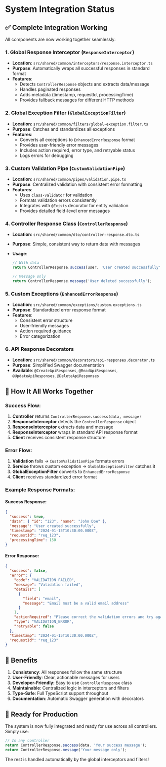 # System Integration Status

## ✅ Complete Integration Working

All components are now working together seamlessly:

### 1. **Global Response Interceptor** (`ResponseInterceptor`)

- **Location**: `src/shared/common/interceptors/response.interceptor.ts`
- **Purpose**: Automatically wraps all successful responses in standard format
- **Features**:
  - Detects `ControllerResponse` objects and extracts data/message
  - Handles paginated responses
  - Adds metadata (timestamp, requestId, processingTime)
  - Provides fallback messages for different HTTP methods

### 2. **Global Exception Filter** (`GlobalExceptionFilter`)

- **Location**: `src/shared/common/filters/global-exception.filter.ts`
- **Purpose**: Catches and standardizes all exceptions
- **Features**:
  - Converts all exceptions to `EnhancedErrorResponse` format
  - Provides user-friendly error messages
  - Includes action required, error type, and retryable status
  - Logs errors for debugging

### 3. **Custom Validation Pipe** (`CustomValidationPipe`)

- **Location**: `src/shared/common/pipes/validation.pipe.ts`
- **Purpose**: Centralized validation with consistent error formatting
- **Features**:
  - Uses `class-validator` for validation
  - Formats validation errors consistently
  - Integrates with `@Exists` decorator for entity validation
  - Provides detailed field-level error messages

### 4. **Controller Response Class** (`ControllerResponse`)

- **Location**: `src/shared/common/dto/controller-response.dto.ts`
- **Purpose**: Simple, consistent way to return data with messages
- **Usage**:

  ```typescript
  // With data
  return ControllerResponse.success(user, 'User created successfully');

  // Message only
  return ControllerResponse.message('User deleted successfully');
  ```

### 5. **Custom Exceptions** (`EnhancedErrorResponse`)

- **Location**: `src/shared/common/exceptions/custom.exceptions.ts`
- **Purpose**: Standardized error response format
- **Features**:
  - Consistent error structure
  - User-friendly messages
  - Action required guidance
  - Error categorization

### 6. **API Response Decorators**

- **Location**: `src/shared/common/decorators/api-responses.decorator.ts`
- **Purpose**: Simplified Swagger documentation
- **Available**: `@CreateApiResponses`, `@ReadApiResponses`, `@UpdateApiResponses`, `@DeleteApiResponses`

## 🔄 How It All Works Together

### Success Flow:

1. **Controller** returns `ControllerResponse.success(data, message)`
2. **ResponseInterceptor** detects the `ControllerResponse` object
3. **ResponseInterceptor** extracts data and message
4. **ResponseInterceptor** wraps in standard API response format
5. **Client** receives consistent response structure

### Error Flow:

1. **Validation** fails → `CustomValidationPipe` formats errors
2. **Service** throws custom exception → `GlobalExceptionFilter` catches it
3. **GlobalExceptionFilter** converts to `EnhancedErrorResponse`
4. **Client** receives standardized error format

### Example Response Formats:

#### Success Response:

```json
{
  "success": true,
  "data": { "id": "123", "name": "John Doe" },
  "message": "User created successfully",
  "timestamp": "2024-01-15T10:30:00.000Z",
  "requestId": "req_123",
  "processingTime": 150
}
```

#### Error Response:

```json
{
  "success": false,
  "error": {
    "code": "VALIDATION_FAILED",
    "message": "Validation failed",
    "details": [
      {
        "field": "email",
        "message": "Email must be a valid email address"
      }
    ],
    "actionRequired": "Please correct the validation errors and try again",
    "type": "VALIDATION_ERROR",
    "retryable": false
  },
  "timestamp": "2024-01-15T10:30:00.000Z",
  "requestId": "req_123"
}
```

## 🎯 Benefits

1. **Consistency**: All responses follow the same structure
2. **User-Friendly**: Clear, actionable messages for users
3. **Developer-Friendly**: Easy to use `ControllerResponse` class
4. **Maintainable**: Centralized logic in interceptors and filters
5. **Type-Safe**: Full TypeScript support throughout
6. **Documentation**: Automatic Swagger generation with decorators

## 🚀 Ready for Production

The system is now fully integrated and ready for use across all controllers. Simply use:

```typescript
// In any controller
return ControllerResponse.success(data, 'Your success message');
return ControllerResponse.message('Your message only');
```

The rest is handled automatically by the global interceptors and filters!
